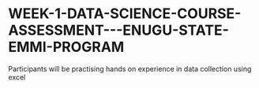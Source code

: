 # WEEK-1-DATA-SCIENCE-COURSE-ASSESSMENT---ENUGU-STATE-EMMI-PROGRAM
Participants will be practising hands on experience in data collection using excel
